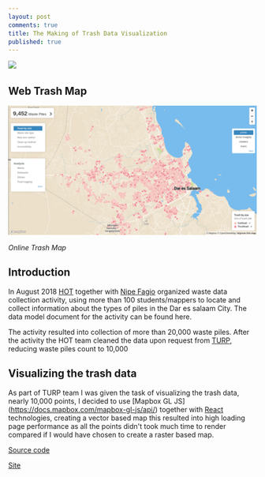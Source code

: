```yaml
---
layout: post
comments: true
title: The Making of Trash Data Visualization
published: true
---
```


![](https://raw.githubusercontent.com/samweli/jekyll-now/master/images/trash_m.png)

## Web Trash Map
![Online Trash Map](https://raw.githubusercontent.com/samweli/jekyll-now/master/images/trash_map.png)

_Online Trash Map_

## Introduction

In August 2018 [HOT](https://www.hotosm.org) together with [Nipe Fagio](http://nipefagio.co.tz) organized waste data collection activity, using more than 100 students/mappers to locate and collect information about the types of piles in the Dar es salaam City. The data model document for the activity can be found here.

The activity resulted into collection of more than 20,000 waste piles. After the activity the HOT team cleaned the data upon request from [TURP](https://www.worldbank.org/en/programs/tanzania-urban-resilience-program),  reducing waste piles count to 10,000

## Visualizing the trash data

As part of TURP team I was given the task of visualizing the trash data, nearly 10,000 points, I decided to use [Mapbox GL JS] (https://docs.mapbox.com/mapbox-gl-js/api/) together with [React](https://reactjs.org/) technologies, creating a vector based map this resulted into high loading page performance as all the points didn't took much time to render compared if I would have chosen to create a raster based map.



[Source code](https://github.com/ResilientDar/dar-trash-viz/)

[Site](http://dar-trash-viz.herokuapp.com/)



